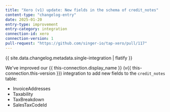 ```yaml
---
title: "Xero (v1) update: New fields in the schema of credit_notes"
content-type: "changelog-entry"
date: 2025-01-20
entry-type: improvement
entry-category: integration
connection-id: xero
connection-version: 1
pull-request: "https://github.com/singer-io/tap-xero/pull/117"
---
```

{{ site.data.changelog.metadata.single-integration | flatify }}

We've improved our {{ this-connection.display_name }} (v{{ this-connection.this-version }}) integration to add new fields to the `credit_notes` table:
- InvoiceAddresses
- Taxability
- TaxBreakdown
- SalesTaxCodeId